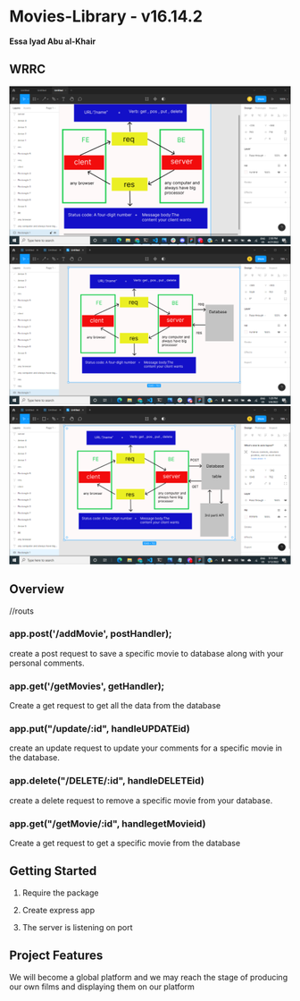 # Movies-Library - v16.14.2

**Essa Iyad Abu al-Khair**

## WRRC
![](wrrc.png)
![](2022-05-08%20(16).png)
![](2022-05-12%20(15).png)

## Overview

//routs

### app.post('/addMovie', postHandler);

create a post request to save a specific movie to database along with your personal comments.

### app.get('/getMovies', getHandler);
Create a get request to get all the data from the database

### app.put("/update/:id", handleUPDATEid)

create an update request to update your comments for a specific movie in the database.

### app.delete("/DELETE/:id", handleDELETEid)

create a delete request to remove a specific movie from your database.

### app.get("/getMovie/:id", handlegetMovieid)

Create a get request to get a specific movie from the database

## Getting Started

1. Require the package

2. Create express app

3. The server is listening on port


## Project Features

We will become a global platform and we may reach the stage of producing our own films and displaying them on our platform
